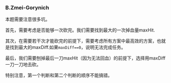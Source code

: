 ### B.Zmei-Gorynich

本题需要注意很多坑。

首先，需要考虑是否能够一次砍完。我们需要找到最大的一次掉血量maxHit.

其次，在需要若干次才能砍完的前提下，需要考虑所有方案中最高效的方案，也就是找到最大的maxDiff.如果```maxDiff==0```，说明无法完成任务。

最后，我们需要刨掉最后一刀maxHit（因为无法回血）的前提下，选择用maxDiff一刀一刀地去砍。

特别注意，第一个判断和第二个判断的顺序不能搞错。
